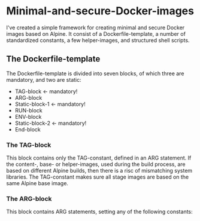 # Minimal-and-secure-Docker-images
I've created a simple framework for creating minimal and secure Docker images based on Alpine. It consist of a Dockerfile-template, a number of standardized constants, a few helper-images, and structured shell scripts.

## The Dockerfile-template
The Dockerfile-template is divided into seven blocks, of which three are mandatory, and two are static: 
* TAG-block <- mandatory!
* ARG-block
* Static-block-1 <- mandatory!
* RUN-block
* ENV-block
* Static-block-2 <- mandatory!
* End-block

### The TAG-block
This block contains only the TAG-constant, defined in an ARG statement. If the content-, base- or helper-images, used during the build process, are based on different Alpine builds, then there is a risc of mismatching system libraries. The TAG-constant makes sure all stage images are based on the same Alpine base image.

### The ARG-block
This block contains ARG statements, setting any of the following constants:
